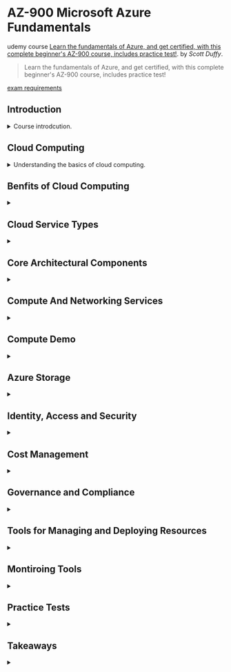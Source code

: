 <!--
// cSpell:ignore 
 -->

# AZ-900 Microsoft Azure Fundamentals

udemy course [Learn the fundamentals of Azure, and get certified, with this complete beginner's AZ-900 course, includes practice test!](https://www.udemy.com/course/az900-azure/). by *Scott Duffy*.

> Learn the fundamentals of Azure, and get certified, with this complete beginner's AZ-900 course, includes practice test!

[exam requirements](https://learn.microsoft.com/en-us/certifications/exams/az-900)


## Introduction
<details>
<summary>
Course introdcution.
</summary>

> Foundational level knowledge of cloud services and how those services are provided with microsoft azure.

for people without technical background, and for people who want a certificate.

the exam covers three topics
- Describe cloud concepts
- Describe Azure architecture and services
- Describe azure management and governance


> "What is *the cloud?*"\
> the common answer is "someone else's computer".

When we say "cloud", it usually means that we rent computing resources from some outside source, this is opposed to running the servers on premises or contracting some company to host your machines.

> Computing resources:
> - Windows and Linux Servers
> - Unlimited File Storage
> - Databases
> - Queues
> - Content Delivery Network
> - Batch Procssing Jobs
> - Big Data (Hadoop)
> - Media services
> - Machine learning
> - Chat Bots
> - Cognitive Services

and many more servies, some are basic and some are advanced.


### A Quick Look Into Azure
showing how to create a virtual machine in Azure. there are many options, but we can ignore them and use the default, and things will work. we can choose the image, the instance type (compute power).\
for windows machine, we need a admin user, for linux machine we use SSH keys. if we use windows servers, we can provide an existing license information and reduce our costs. we can set backups, automatic shutdown hours, and more stuff. each machine must exist in a network.

### AZ-900 Exam Requirements
The AZ-900 exam is the basic exam for azure.

> Azure Fundamentals exam is an opportunity to prove knowledge of cloud concepts, Azure services, Azure workloads, security and privacy in Azure, as well as Azure pricing and support. Candidates should be familiar with the general technology concepts, including concepts of networking, storage, compute, application support, and application development.

this is a one-time certificate, it isn't limited like other certificates.
### Udemy Video Player
### FAQs




</details>

## Cloud Computing
<details>
<summary>
Understanding the basics of cloud computing.
</summary>

cloud - pay only for what you use.

### Shared Responsibility Model

layers:
- Building Security
- Physical Network Security
- Physical Computer Security
- Operating System Patches
- Network and Firewall Settings
- Application Settings
- Authentication Platform
- User Accounts
- Devices
- Data

the responsibilities for each of the layers is divided between the customer and the cloud vendor. diffrent services have different seperation lines, some services give the user more control and some are more managed. in IaaS (infrastructure as a service), azure takes care of the physical layers, but the user controls updating the machines. in PaaS (platform as a Service), the vendor controls more aspects of the operating system and the networking, in SaaS (software as a service), the resource includes the application code, and the user just provides that data and interacts with it.

### Public Cloud, Private Cloud, Hybrid Cloud

Public cloud - computing services offered by a vendor over the public internet, anyone can purchase them. the vendor owns the hardware, the network and the infrastructure.\
Private cloud - computing services accessible either by the public internet or internal network, but the hardware belongs to the customer. azure has **Azure Stack**, which is a way to run cloud services on-premises. the customer provides the hardware.\
Sovereign clouds - government clouds,like us-gov or china.\
Hybrid cloud - combining a private and public cloud, leverging cloud services together with on-premises operations. sliding scale of how much work in done locally and how much is done on the cloud. can be used for different workloads or for scaling.

### Cloud Pricing

Pricing models, this can be complicated. when we run on-premises, we can calculate the cost by adding the hardware costs, netwokring, utilities and paying for employees to run it. when using a hosting service, the payment is usually decided up front.\
for the cloud, it's different, the price is usually decided by at several metrics.As in example, for CosmosDB: operations, consumed storage, access and backup.

there are a number of free services (or free until a threshold)
- Virtual Network
- Private ip Address
- Azure Migrate
- Inbound Internet Traffic
- 5GB of Outbound Internet Traffic
- Azure policy
- Azure AD
- 1 million executions of Azure Functions
- Azure App services (some)

other services are charged by time
- Virtual Machines
- App services
- Databases
- Load Balancer
- managed Storages
- public ip Address

and some are charged by storage
- Database Storages
- Backups
- Unmanged Disks
- Network traffic (between regions)
- Outbound traffic(above 5GB monthly)

some services charge by operation (usually fractions of a penny)
- Unmanaged Storage (reads, writes, deletes)
- Database Queries
- Messaging


some are charged by execution
- Azure functions (above the threshold)
- Serverless Databases
- Messaging Services
- Logic Apps

there are also regional differences, some regions cost more to operate in.
</details>

## Benfits of Cloud Computing
<details>
<summary>

</summary>

- high availability
- relability and predictability
- security and governance
- manageability

> Benefits
> - cost saving (both real and accounting)
> - availability and scalability
> - relability and predictability
> - security and governance
> - manageability
> - globabl reach
> - range or ready on-demand services
> - range of tools


### Cost Savings Benefit of Cloud Computing

CapEx (capital expenditure) and OpEx (operation expenditure).

economics of scale - microsoft pays much less for hardware. total cost of ownership - electricity, internet, cooling, employees. we can also avoid consuming resources by scaling down, and we don't need to over buy machines in expectation of growth. with the cloud, we can provision what we need, and then get more if the need arises.

### High Availability, Scalability and Elasticity

high availability - is there a downtime? is the service responsive when it's needed?

we can achieve high availability with scalability: handling a growth of users or work. we can added capacity to the application to handle the increased demand. azure has the concept of elasticity - if we can detect we are reaching the max capacity, then we can provision more compute power automatically, and when the demand drops, we release the resources, as they are not needed anymore.

### Reliability and Predictability
### Security, Governance and Monitoring


</details>

## Cloud Service Types
<details>
<summary>

</summary>
</details>

## Core Architectural Components
<details>
<summary>

</summary>
</details>

## Compute And Networking Services
<details>
<summary>

</summary>
</details>

## Compute Demo
<details>
<summary>

</summary>
</details>

## Azure Storage
<details>
<summary>

</summary>
</details>

## Identity, Access and Security
<details>
<summary>

</summary>
</details>

## Cost Management
<details>
<summary>

</summary>
</details>

## Governance and Compliance
<details>
<summary>

</summary>
</details>

## Tools for Managing and Deploying Resources
<details>
<summary>

</summary>
</details>

## Montiroing Tools
<details>
<summary>

</summary>
</details>

## Practice Tests
<details>
<summary>

</summary>
</details>

## Takeaways
<details>
<summary>

</summary>
</details>



